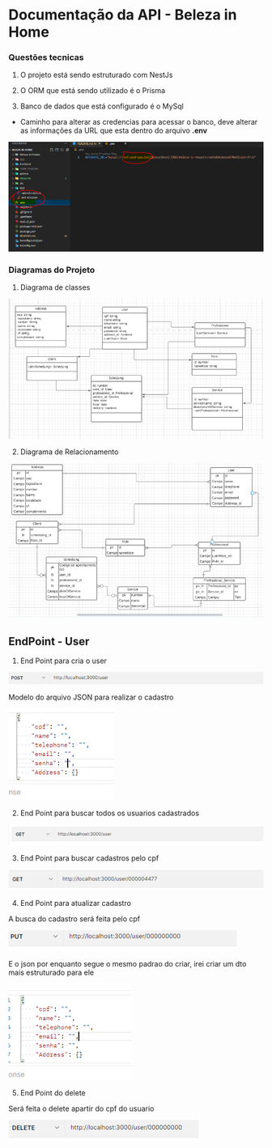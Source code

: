 # Documentação da API - Beleza in Home #


### Questões tecnicas ###

1. O projeto está sendo estruturado com NestJs 

2. O ORM que está sendo utilizado é o Prisma

3. Banco de dados que está configurado é o MySql
  - Caminho para alterar as credencias para acessar o banco, deve alterar as informações da URL que esta dentro do arquivo **.env**

  ![env](resource/env.PNG)

### Diagramas do Projeto ###

1. Diagrama de classes 

![Diagrama](resource/DiagramaDeClasses.PNG)

2. Diagrama de Relacionamento

![Diagrama](resource/DiagramaDeRelacionamentos.PNG)

## EndPoint - User ## 

1. End Point para cria o user 

![Criar](resource/EndPointCriar.PNG)

Modelo do arquivo JSON para realizar o cadastro 

![JSON](resource/JSONCriar.PNG)

2. End Point para buscar todos os usuarios cadastrados

![Todos](resource/EndPoint-buscartodos.PNG)

3. End Point para buscar cadastros pelo cpf

![cpf](resource/buscar%20pelo%20cpf.PNG)

4. End Point para atualizar cadastro

A busca do cadastro será feita pelo cpf 

![atualizar](resource/endpointAtualizar.PNG)

E o json por enquanto segue o mesmo padrao do criar, irei criar um dto mais estruturado para ele 

![json](resource/JSONAtualizar.PNG)

5. End Point do delete

Será feita o delete apartir do cpf do usuario 

![exluir](resource/delete.PNG)
